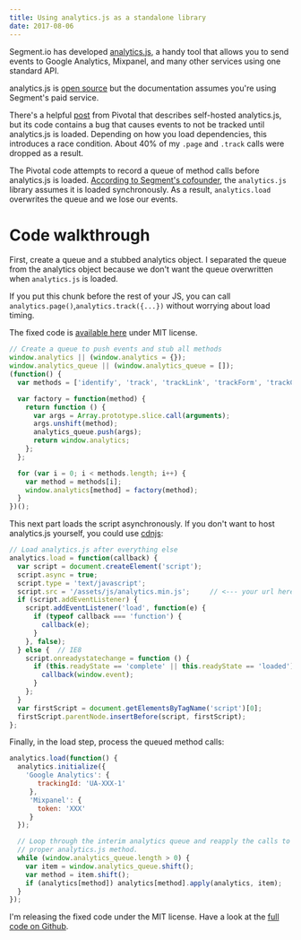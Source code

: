 ```yaml
---
title: Using analytics.js as a standalone library
date: 2017-08-06
---
```


Segment.io has developed [analytics.js](https://segment.com/docs/sources/website/analytics.js/), a handy tool that allows you to send events to Google Analytics, Mixpanel, and many other services using one standard API.

analytics.js is [open source](https://github.com/segmentio/analytics.js) but the documentation assumes you're using Segment's paid service.

There's a helpful [post](https://content.pivotal.io/blog/how-to-use-analytics-js-to-fix-your-analytics-code-and-achieve-metrics-nirvana) from Pivotal that describes self-hosted analytics.js, but its code contains a bug that causes events to not be tracked until analytics.js is loaded.  Depending on how you load dependencies, this introduces a race condition.  About 40% of my `.page` and `.track` calls were dropped as a result.

The Pivotal code attempts to record a queue of method calls before analytics.js is loaded.  [According to Segment's cofounder](https://stackoverflow.com/questions/14859058/why-does-the-segment-io-loader-script-push-method-names-args-onto-a-queue-which), the `analytics.js` library assumes it is loaded synchronously.  As a result, `analytics.load` overwrites the queue and we lose our events.

# Code walkthrough

First, create a queue and a stubbed analytics object.  I separated the queue from the analytics object because we don't want the queue overwritten when `analytics.js` is loaded.

If you put this chunk before the rest of your JS, you can call `analytics.page()`,`analytics.track({...})` without worrying about load timing.

The fixed code is [available here](https://gist.github.com/typpo/5e2e4403c60314e04e8b6b257555f6de) under MIT license.

```js
// Create a queue to push events and stub all methods
window.analytics || (window.analytics = {});
window.analytics_queue || (window.analytics_queue = []);
(function() {
  var methods = ['identify', 'track', 'trackLink', 'trackForm', 'trackClick', 'trackSubmit', 'page', 'pageview', 'ab', 'alias', 'ready', 'group', 'on', 'once', 'off'];

  var factory = function(method) {
    return function () {
      var args = Array.prototype.slice.call(arguments);
      args.unshift(method);
      analytics_queue.push(args);
      return window.analytics;
    };
  };

  for (var i = 0; i < methods.length; i++) {
    var method = methods[i];
    window.analytics[method] = factory(method);
  }
})();
```

This next part loads the script asynchronously.   If you don't want to host analytics.js yourself, you could use [cdnjs](https://cdnjs.com/libraries/analytics.js):

```js
// Load analytics.js after everything else
analytics.load = function(callback) {
  var script = document.createElement('script');
  script.async = true;
  script.type = 'text/javascript';
  script.src = '/assets/js/analytics.min.js';     // <--- your url here
  if (script.addEventListener) {
    script.addEventListener('load', function(e) {
      if (typeof callback === 'function') {
        callback(e);
      }
    }, false);
  } else {  // IE8
    script.onreadystatechange = function () {
      if (this.readyState == 'complete' || this.readyState == 'loaded') {
        callback(window.event);
      }
    };
  }
  var firstScript = document.getElementsByTagName('script')[0];
  firstScript.parentNode.insertBefore(script, firstScript);
};
```

Finally, in the load step, process the queued method calls:
```js
analytics.load(function() {
  analytics.initialize({
    'Google Analytics': {
       trackingId: 'UA-XXX-1'
     },
     'Mixpanel': {
       token: 'XXX'
     }
  });

  // Loop through the interim analytics queue and reapply the calls to their
  // proper analytics.js method.
  while (window.analytics_queue.length > 0) {
    var item = window.analytics_queue.shift();
    var method = item.shift();
    if (analytics[method]) analytics[method].apply(analytics, item);
  }
});
```


I'm releasing the fixed code under the MIT license.  Have a look at the [full code on Github](https://gist.github.com/typpo/5e2e4403c60314e04e8b6b257555f6de).
